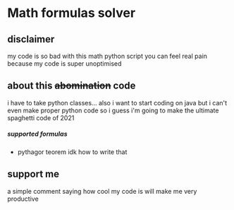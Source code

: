 # Math formulas solver

## disclaimer
my code is so bad
with this math python script you can feel real pain because my code is super unoptimised

## about this ~~abomination~~ code
i have to take python classes...
also i want to start coding on java but i can't even make proper python code so i guess i'm going to make the ultimate spaghetti code of 2021

##### supported formulas
- pythagor teorem idk how to write that

## support me
a simple comment saying how cool my code is will make me very productive
